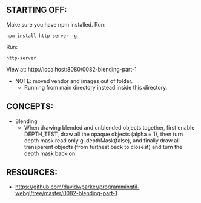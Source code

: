 ## STARTING OFF:

Make sure you have npm installed.
Run:
```
npm install http-server -g
```

Run:
```
http-server
```

View at: http://localhost:8080/0082-blending-part-1

* NOTE: moved vendor and images out of folder.
  * Running from main directory instead inside this directory.

## CONCEPTS:

* Blending
  * When drawing blended and unblended objects together, first enable DEPTH_TEST,
  draw all the opaque objects (alpha = 1), then turn depth mask read only gl.depthMask(false),
  and finally draw all transparent objects (from furthest back to closest) and turn
  the depth mask back on

## RESOURCES:

* https://github.com/davidwparker/programmingtil-webgl/tree/master/0082-blending-part-1
